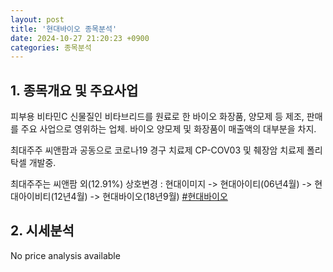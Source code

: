 ```yaml
---
layout: post
title: '현대바이오 종목분석'
date: 2024-10-27 21:20:23 +0900
categories: 종목분석
---
```


## 1. 종목개요 및 주요사업

피부용 비타민C 신물질인 비타브리드를 원료로 한 바이오 화장품, 양모제 등 제조, 판매를 주요 사업으로 영위하는 업체. 바이오 양모제 및 화장품이 매출액의 대부분을 차지.

최대주주 씨앤팜과 공동으로 코로나19 경구 치료제 CP-COV03 및 췌장암 치료제 폴리탁셀 개발중.    

최대주주는 씨앤팜 외(12.91%) 상호변경 : 현대이미지 -> 현대아이티(06년4월) -> 현대아이비티(12년4월) -> 현대바이오(18년9월)
[#현대바이오](#)

## 2. 시세분석

No price analysis available
